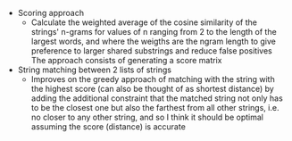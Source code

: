 * Scoring approach
  + Calculate the weighted average of the cosine similarity of the strings' n-grams for values of n ranging from 2 to the length of the largest words, and where the weigths are the ngram length to give preference to larger shared substrings and reduce false positives
The approach consists of generating a score matrix
* String matching between 2 lists of strings
  +  Improves on the greedy approach of matching with the string with the highest score (can also be thought of as shortest distance) by adding the additional constraint that the matched string not only has to be the closest one but also the farthest from all other strings, i.e. no closer to any other string, and so I think it should be optimal assuming the score (distance) is accurate
